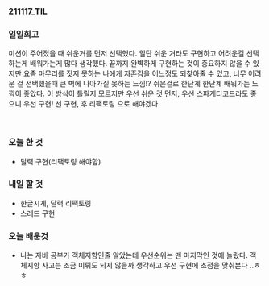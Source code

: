 ### 211117_TIL

### 일일회고

미션이 주어졌을 때 쉬운거를 먼저 선택했다.
일단 쉬운 거라도 구현하고 어려운걸 선택하는게 배워가는게 많다 생각했다.
끝까지 완벽하게 구현하는 것이 중요하지 않을 수 있지만 요즘 마무리를 짓지 못하는 나에게
자존감을 어느정도 되찾아줄 수 있고, 너무 어려운 걸 선택했을때 큰 벽에 나아가질 못하는 느낌!?
쉬운걸로 한단계 한단계 배워가는 느낌이 좋았다.
이 방식이 틀릴지 모르지만 우선 쉬운 것 먼저, 우선 스파게티코드라도 좋으니 우선 구현!
선 구현, 후 리팩토링 으로 해야겠다.

<br>

### 오늘 한 것

- 달력 구현(리팩토링 해야함)

### 내일 할 것

- 한글시계, 달력 리팩토링
- 스레드 구현

### 오늘 배운것

- 나는 자바 공부가 객체지향인줄 알았는데 우선순위는 맨 마지막인 것에 놀랐다.
객체지향 사고는 조금 미뤄도 되지 않을까 생각하고 우선 구현에 초점을 맞춰본다 ..ㅎㅎ
